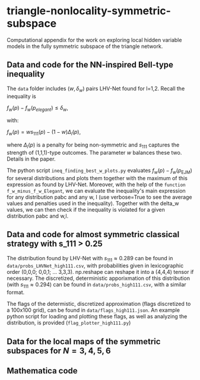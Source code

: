 # triangle-nonlocality-symmetric-subspace
Computational appendix for the work on exploring local hidden variable models in the fully symmetric subspace of the triangle network.

## Data and code for the NN-inspired Bell-type inequality
The ```data``` folder includes $(w, \delta_w)$ pairs LHV-Net found for l=1,2. Recall the inequality is

$f_w(p) - f_w(p_{elegant}) \leq \delta_w$,

with:

$f_w(p) = w s_{111}(p) - (1-w) \Delta_l(p)$,

where $\Delta_l(p)$ is a penalty for being non-symmetric and $s_{111}$ captures the strength of (1,1,1)-type outcomes. The parameter $w$ balances these two. Details in the paper. 

The python script ```ineq_finding_best_w_plots.py``` evaluates $f_w(p) - f_w(p_{\text{EJM}})$ for several distributions and plots them together with the maximum of this expression as found by LHV-Net.
Moreover, with the help of the ```function f_w_minus_f_w_Elegant```, we can evaluate the inequality's main expression for any distribution pabc and any w, l (use verbose=True to see the average values and penalties used in the inequality). Together with the delta_w values, we can then check if the inequality is violated for a given distribution pabc and w,l.


## Data and code for almost symmetric classical strategy with s_111 > 0.25
The distribution found by LHV-Net with $s_{111} \approx 0.289$ can be found in ```data/probs_LHVNet_high111.csv```, with probabilities given in lexicographic order (0,0,0; 0,0,1; ... 3,3,3). np.reshape can reshape it into a (4,4,4) tensor if necessary. The discretized, deterministic apporixmation of this distribution (with $s_{111} \approx 0.294$) can be found in ```data/probs_high111.csv```, with a similar format.

The flags of the determistic, discretized approximation (flags discretized to a 100x100 grid), can be found in ```data/flags_high111.json```. An example python script for loading and plotting these flags, as well as analyzing the distribution, is provided (```flag_plotter_high111.py```)

## Data for the local maps of the symmetric subspaces for $N=3,4,5,6$


## Mathematica code 
